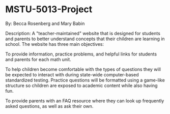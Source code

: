 # MSTU-5013-Project

By: Becca Rosenberg and Mary Babin

Description: A "teacher-maintained" website that is designed for students and parents to better understand concepts that their children are learning in school. The website has three main objectives:

To provide information, practice problems, and helpful links for students and parents for each math unit.

To help children become comfortable with the types of questions they will be expected to interact with during state-wide computer-based standardized testing. Practice questions will be formatted using a game-like structure so children are exposed to academic content while also having fun.

To provide parents with an FAQ resource where they can look up frequently asked questions, as well as ask their own.
